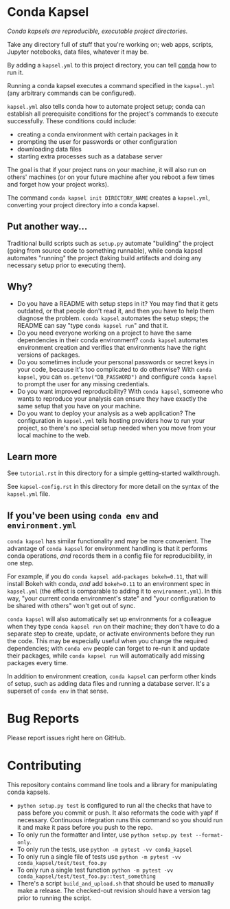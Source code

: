 # Conda Kapsel

*Conda kapsels are reproducible, executable project directories.*

Take any directory full of stuff that you're working on; web apps,
scripts, Jupyter notebooks, data files, whatever it may be.

By adding a `kapsel.yml` to this project directory, you can tell
[conda](https://github.com/conda/conda) how to run it.

Running a conda kapsel executes a command specified in the
`kapsel.yml` (any arbitrary commands can be configured).

`kapsel.yml` also tells conda how to automate project setup; conda
can establish all prerequisite conditions for the project's
commands to execute successfully. These conditions could include:

 * creating a conda environment with certain packages in it
 * prompting the user for passwords or other configuration
 * downloading data files
 * starting extra processes such as a database server

The goal is that if your project runs on your machine, it will
also run on others' machines (or on your future machine after you
reboot a few times and forget how your project works).

The command `conda kapsel init DIRECTORY_NAME` creates a
`kapsel.yml`, converting your project directory into a conda
kapsel.

## Put another way...

Traditional build scripts such as `setup.py` automate "building"
the project (going from source code to something runnable), while
conda kapsel automates "running" the project (taking build
artifacts and doing any necessary setup prior to executing them).

## Why?

 * Do you have a README with setup steps in it? You may find that
   it gets outdated, or that people don't read it, and then you
   have to help them diagnose the problem. `conda kapsel`
   automates the setup steps; the README can say "type `conda
   kapsel run`" and that it.
 * Do you need everyone working on a project to have the same
   dependencies in their conda environment? `conda kapsel`
   automates environment creation and verifies that environments
   have the right versions of packages.
 * Do you sometimes include your personal passwords or secret keys
   in your code, because it's too complicated to do otherwise?
   With `conda kapsel`, you can `os.getenv("DB_PASSWORD")` and
   configure `conda kapsel` to prompt the user for any missing
   credentials.
 * Do you want improved reproducibility? With `conda kapsel`,
   someone who wants to reproduce your analysis can ensure they
   have exactly the same setup that you have on your machine.
 * Do you want to deploy your analysis as a web application? The
   configuration in `kapsel.yml` tells hosting providers how to
   run your project, so there's no special setup needed when
   you move from your local machine to the web.

## Learn more

See ``tutorial.rst`` in this directory for a simple
getting-started walkthrough.

See ``kapsel-config.rst`` in this directory for more detail on
the syntax of the `kapsel.yml` file.

## If you've been using `conda env` and `environment.yml`

`conda kapsel` has similar functionality and may be more
convenient. The advantage of `conda kapsel` for environment
handling is that it performs conda operations, _and_ records them
in a config file for reproducibility, in one step.

For example, if you do `conda kapsel add-packages bokeh=0.11`,
that will install Bokeh with conda, _and_ add `bokeh=0.11` to an
environment spec in `kapsel.yml` (the effect is comparable to
adding it to `environment.yml`). In this way, "your current conda
environment's state" and "your configuration to be shared with
others" won't get out of sync.

`conda kapsel` will also automatically set up environments for a
colleague when they type `conda kapsel run` on their machine; they
don't have to do a separate step to create, update, or activate
environments before they run the code. This may be especially
useful when you change the required dependencies; with `conda env`
people can forget to re-run it and update their packages, while
`conda kapsel run` will automatically add missing packages every
time.

In addition to environment creation, `conda kapsel` can perform
other kinds of setup, such as adding data files and running a
database server. It's a superset of `conda env` in that sense.

# Bug Reports

Please report issues right here on GitHub.

# Contributing

This repository contains command line tools and a library for
manipulating conda kapsels.

 * `python setup.py test` is configured to run all the checks that
   have to pass before you commit or push. It also reformats the
   code with yapf if necessary. Continuous integration runs this
   command so you should run it and make it pass before you push
   to the repo.
 * To only run the formatter and linter, use `python setup.py test
   --format-only`.
 * To only run the tests, use `python -m pytest -vv conda_kapsel`
 * To only run a single file of tests use `python -m pytest
   -vv conda_kapsel/test/test_foo.py`
 * To only run a single test function `python -m pytest
   -vv conda_kapsel/test/test_foo.py::test_something`
 * There's a script `build_and_upload.sh` that should be used to
   manually make a release. The checked-out revision should have
   a version tag prior to running the script.
